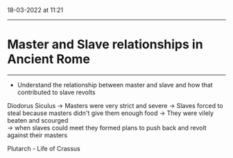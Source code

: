 18-03-2022 at 11:21

---
# Master and Slave relationships in Ancient Rome
---


- Understand the relationship between master and slave and how that contributed to slave revolts 

Diodorus Siculus 
-> Masters were very strict and severe 
-> Slaves forced to steal because masters didn't give them enough food
-> They were vilely beaten and scourged  
-> when slaves could meet they formed plans to push back and revolt against their masters 

Plutarch - Life of Crassus
